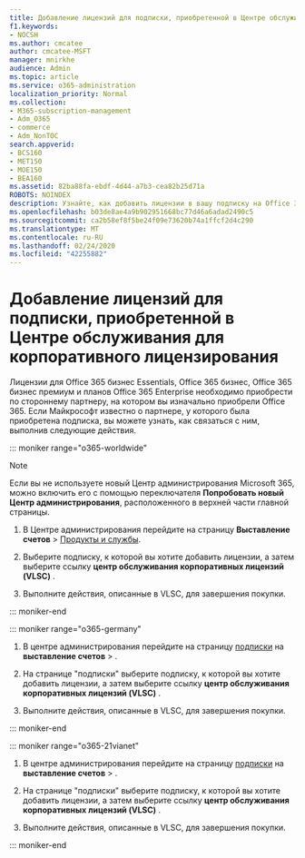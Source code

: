 ```yaml
---
title: Добавление лицензий для подписки, приобретенной в Центре обслуживания для корпоративного лицензирования
f1.keywords:
- NOCSH
ms.author: cmcatee
author: cmcatee-MSFT
manager: mnirkhe
audience: Admin
ms.topic: article
ms.service: o365-administration
localization_priority: Normal
ms.collection:
- M365-subscription-management
- Adm_O365
- commerce
- Adm_NonTOC
search.appverid:
- BCS160
- MET150
- MOE150
- BEA160
ms.assetid: 82ba88fa-ebdf-4d44-a7b3-cea82b25d71a
ROBOTS: NOINDEX
description: Узнайте, как добавить лицензии в вашу подписку на Office 365, приобретенную по стороннему партнеру, которое распознается корпорацией Майкрософт.
ms.openlocfilehash: b03de8ae4a9b902951668bc77d46a6adad2490c5
ms.sourcegitcommit: ca2b58ef8f5be24f09e73620b74a1ffcf2d4c290
ms.translationtype: MT
ms.contentlocale: ru-RU
ms.lasthandoff: 02/24/2020
ms.locfileid: "42255882"
---
```

# <a name="add-licenses-to-a-subscription-purchased-through-the-volume-licensing-service-center"></a>Добавление лицензий для подписки, приобретенной в Центре обслуживания для корпоративного лицензирования

Лицензии для Office 365 бизнес Essentials, Office 365 бизнес, Office 365 бизнес премиум и планов Office 365 Enterprise необходимо приобрести по стороннему партнеру, на котором вы изначально приобрели Office 365. Если Майкрософт известно о партнере, у которого была приобретена подписка, вы можете узнать, как связаться с ним, выполнив следующие действия.

::: moniker range="o365-worldwide"

> [!NOTE]
> Если вы не используете новый Центр администрирования Microsoft 365, можно включить его с помощью переключателя **Попробовать новый Центр администрирования**, расположенного в верхней части главной страницы.
  
1. В Центре администрирования перейдите на страницу **Выставление счетов** \> <a href="https://go.microsoft.com/fwlink/p/?linkid=842054" target="_blank">Продукты и службы</a>.

2. Выберите подписку, к которой вы хотите добавить лицензии, а затем выберите ссылку **центр обслуживания корпоративных лицензий (VLSC)** . 
    
3. Выполните действия, описанные в VLSC, для завершения покупки. 

::: moniker-end

::: moniker range="o365-germany"

1. В центре администрирования перейдите на страницу <a href="https://go.microsoft.com/fwlink/p/?linkid=847745" target="_blank">подписки</a> на **выставление счетов** \> .

2. На странице "подписки" выберите подписку, к которой вы хотите добавить лицензии, а затем выберите ссылку **центр обслуживания корпоративных лицензий (VLSC)** . 
    
3. Выполните действия, описанные в VLSC, для завершения покупки. 

::: moniker-end

::: moniker range="o365-21vianet"

1. В центре администрирования перейдите на страницу <a href="https://go.microsoft.com/fwlink/p/?linkid=850626" target="_blank">подписки</a> на **выставление счетов** \> .

2. На странице "подписки" выберите подписку, к которой вы хотите добавить лицензии, а затем выберите ссылку **центр обслуживания корпоративных лицензий (VLSC)** . 
    
3. Выполните действия, описанные в VLSC, для завершения покупки. 

::: moniker-end


